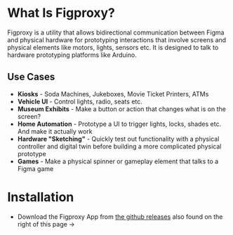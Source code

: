 # What Is Figproxy?
Figproxy is a utility that allows bidirectional communication between Figma and physical hardware for prototyping interactions that involve screens and physical elements like motors, lights, sensors etc.
It is designed to talk to hardware prototyping platforms like Arduino.
## Use Cases
- **Kiosks** - Soda Machines, Jukeboxes, Movie Ticket Printers, ATMs
- **Vehicle UI** - Control lights, radio, seats etc.
- **Museum Exhibits** - Make a button or action that changes what is on the screen?
- **Home Automation** - Prototype a UI to trigger lights, locks, shades etc. And make it actually work
- **Hardware "Sketching"** - Quickly test out functionality with a physical controller and digital twin before building a more complicated physical prototype
- **Games** - Make a physical spinner or gameplay element that talks to a Figma game

# Installation
- Download the Figproxy App from [the github releases](https://github.com/ideo/Figproxy/releases) also found on the right of this page →

